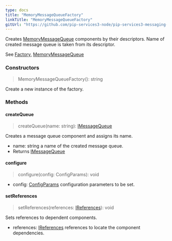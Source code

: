 ```yaml
---
type: docs
title: "MemoryMessageQueueFactory"
linkTitle: "MemoryMessageQueueFactory"
gitUrl: "https://github.com/pip-services3-node/pip-services3-messaging-node"
---
```


Creates [MemoryMessageQueue](../queue/memory_message_queue) components by their descriptors.
Name of created message queue is taken from its descriptor.

See [Factory](../../../components/build/factory), [MemoryMessageQueue](../queue/memory_message_queue)


### Constructors

> MemoryMessageQueueFactory(): string

Create a new instance of the factory.


### Methods

#### createQueue
> createQueue(name: string): [IMessageQueue](../../queues/imessage_queue)

Creates a message queue component and assigns its name.

- name: string a name of the created message queue.
- Returns [IMessageQueue](../../queues/imessage_queue)

#### configure
> configure(config: ConfigParams): void

- config: [ConfigParams](../../../commons/config/config_params) configuration parameters to be set.

#### setReferences
> setReferences(references: [IReferences](../../../commons/refer/ireferences)): void

Sets references to dependent components.

- references: [IReferences](../../../commons/refer/ireferences) references to locate the component dependencies.



